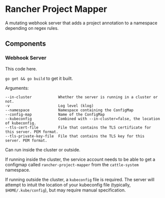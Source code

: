 # Rancher Project Mapper

A mutating webhook server that adds a project annotation to a namespace depending on regex rules.

## Components

### Webhook Server

This code here. 

`go get && go build` to get it built.

Arguments:
```text
--in-cluster            Whether the server is running in a cluster or not.
-v                      Log level (klog)
--namespace             Namespace containing the ConfigMap
--config-map            Name of the ConfigMap
--kubeconfig            Combined with --in-cluster=false, the location of kubeconfig.
--tls-cert-file         File that contains the TLS certificate for this server. PEM format.
--tls-private-key-file  File that contains the TLS key for this server. PEM format.
```

Can run inside the cluster or outside.

If running inside the cluster, the service account needs to be able to get a 
configmap called `rancher-project-mapper` from the `cattle-system` namespace.

If running outside the cluster, a `kubeconfig` file is required. The server will attempt
to intuit the location of your kubeconfig file (typically, `$HOME/.kube/config`), but
may require manual specification. 